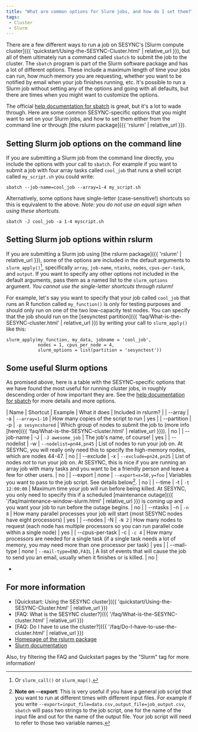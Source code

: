 ```yaml
---
title: "What are common options for Slurm jobs, and how do I set them?"
tags:
 - Cluster
 - Slurm
---
```


There are a few different ways to run a job on SESYNC's [Slurm compute cluster]({{ 'quickstart/Using-the-SESYNC-Cluster.html' | relative_url }}), but all of them ultimately run a command called `sbatch` to submit the job to the cluster. The `sbatch` program is part of the Slurm software package and has a lot of different options. These include a maximum length of time your jobs can run, how much memory you are requesting, whether you want to be notified by email when your job finishes running, etc. It's possible to run a Slurm job without setting any of the options and going with all defaults, but there are times when you might want to customize the options. 

The official [help documentation for sbatch](https://slurm.schedmd.com/sbatch.html) is great, but it's a lot to wade through. Here are some common SESYNC-specific options that you might want to set on your Slurm jobs, and how to set them either from the command line or through [the rslurm package]({{ 'rslurm' | relative_url }}).

## Setting Slurm job options on the command line

If you are submitting a Slurm job from the command line directly, you include the options with your call to `sbatch`. For example if you want to submit a job with four array tasks called `cool_job` that runs a shell script called `my_script.sh` you could write:

```
sbatch --job-name=cool_job --array=1-4 my_script.sh
```

Alternatively, some options have single-letter (case-sensitive!) shortcuts so this is equivalent to the above. *Note: you do not use an equal sign when using these shortcuts.*

```
sbatch -J cool_job -a 1-4 myscript.sh
```

## Setting Slurm job options within rslurm

If you are submitting a Slurm job using [the rslurm package]({{ 'rslurm' | relative_url }}), some of the options are included in the default arguments to `slurm_apply()`[^1], specifically `array`, `job-name`, `ntasks`, `nodes`, `cpus-per-task`, and `output`. If you want to specify any other options  not included in the default arguments, pass them as a named list to the `slurm_options` argument. *You cannot use the single-letter shortcuts through rslurm!* 

For example, let's say you want to specify that your job called `cool_job` that runs an R function called `my_function()` is only for testing purposes and should only run on one of the two low-capacity test nodes. You can specify that the job should run on the [sesynctest partition]({{ 'faq/What-is-the-SESYNC-cluster.html' | relative_url }}) by writing your call to `slurm_apply()` like this:

```
slurm_apply(my_function, my_data, jobname = 'cool_job', 
            nodes = 1, cpus_per_node = 4, 
            slurm_options = list(partition = 'sesynctest'))
```

## Some useful Slurm options

As promised above, here is a table with the SESYNC-specific options that we have found the most useful for running cluster jobs, in roughly descending order of how important they are. See the [help documentation for sbatch](https://slurm.schedmd.com/sbatch.html) for more details and more options.

| Name | Shortcut | Example | What it does | Included in rslurm? |
| --array | -a | `--array=1-10` | How many copies of the script to run | yes |
| --partition | -p | `-p sesyncshared` | Which group of nodes to submit the job to (more info [here]({{ 'faq/What-is-the-SESYNC-cluster.html' | relative_url }})). | no |
| --job-name | -J | `-J awesome_job` | The job's name, of course! | yes |
| --nodelist | -w | `--nodelist=pn44,pn45` | List of nodes to run your job on. At SESYNC, you will really only need this to specify the high-memory nodes, which are nodes 44-47. | no |
| --exclude | -x | `--exclude=pn24,pn25` | List of nodes *not* to run your job on. At SESYNC, this is nice if you are running an array job with many tasks and you want to be a friendly person and leave a few for other users. | no |
| --export | *none* | `--export=x=50,y=foo` | Variables you want to pass to the job script. See details below[^2]. | no |
| --time | -t | `-t 12:00:00` | Maximum time your job will run before being killed. At SESYNC, you only need to specify this if a scheduled [maintenance outage]({{ '/faq/maintenance-window-slurm.html' | relative_url }}) is coming up and you want your job to run before the outage begins. | no |
| --ntasks | -n | `-n 8` | How many parallel processes your job will start (most SESYNC nodes have eight processors) | yes |
| --nodes | -N | `-N 2` | How many nodes to request (each node has multiple processors so you can run parallel code within a single node) | yes |
| --cpus-per-task | -c | `-c 4` | How many processors are needed for a single task (if a single task needs a lot of memory, you may need more than one processor per task) | yes |
| --mail-type | *none* | `--mail-type=END,FAIL` | A list of events that will cause the job to send you an email, usually when it finishes or is killed. | no |

- 

## For more information

- [Quickstart: Using the SESYNC cluster]({{ 'quickstart/Using-the-SESYNC-Cluster.html' | relative_url }})
- [FAQ: What is the SESYNC cluster?]({{ '/faq/What-is-the-SESYNC-cluster.html' | relative_url }}) 
- [FAQ: Do I have to use the cluster?]({{ '/faq/Do-I-have-to-use-the-cluster.html' | relative_url }}) 
- [Homepage of the rslurm package](http://cyberhelp.sesync.org/rslurm/)
- [Slurm documentation](https://slurm.schedmd.com/)

Also, try filtering the FAQ and Quickstart pages by the "Slurm" tag for more information!

[^1]: Or `slurm_call()` or `slurm_map()`.

[^2]: **Note on --export**: This is very useful if you have a general job script that you want to run at different times with different input files. For example if you write `--export=input_file=data.csv,output_file=job_output.csv`, `sbatch` will pass two strings to the job script, one for the name of the input file and out for the name of the output file. Your job script will need to refer to those two variable names.